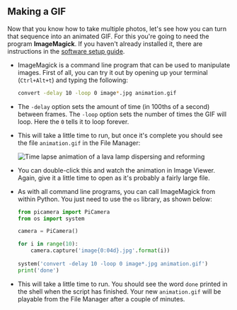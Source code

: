 ## Making a GIF

Now that you know how to take multiple photos, let's see how you can turn that sequence into an animated GIF. For this you're going to need the program **ImageMagick**. If you haven't already installed it, there are instructions in the [software setup guide](software.md).

- ImageMagick is a command line program that can be used to manipulate images. First of all, you can try it out by opening up your terminal (`Ctrl+Alt+t`) and typing the following:

	``` bash
	convert -delay 10 -loop 0 image*.jpg animation.gif
	```

- The `-delay` option sets the amount of time (in 100ths of a second) between frames. The `-loop` option sets the number of times the GIF will loop. Here the `0` tells it to loop forever.

- This will take a little time to run, but once it's complete you should see the file `animation.gif` in the File Manager:

	![Time lapse animation of a lava lamp dispersing and reforming](images/animation.gif)

- You can double-click this and watch the animation in Image Viewer. Again, give it a little time to open as it's probably a fairly large file.

- As with all command line programs, you can call ImageMagick from within Python. You just need to use the `os` library, as shown below:

	``` python
	from picamera import PiCamera
	from os import system
	
	camera = PiCamera()

	for i in range(10):
		camera.capture('image{0:04d}.jpg'.format(i))
		
	system('convert -delay 10 -loop 0 image*.jpg animation.gif')
	print('done')
	```

- This will take a little time to run. You should see the word `done` printed in the shell when the script has finished. Your new `animation.gif` will be playable from the File Manager after a couple of minutes.


